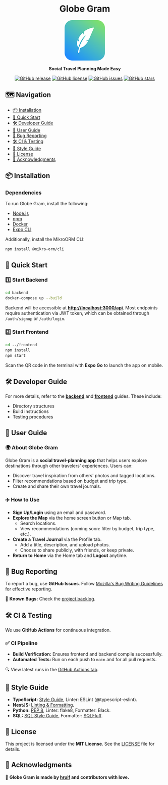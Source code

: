 <div align="center">

# Globe Gram

![GlobeGram](https://github.com/hruif/TravelPartner/blob/398a16233d6fc3454b18d2fadbf12701d93e520e/assets/logo_128_rounded.png)

**Social Travel Planning Made Easy**

[![GitHub release](https://img.shields.io/github/v/tag/hruif/TravelPartner)]()
[![GitHub license](https://img.shields.io/github/license/hruif/TravelPartner?color=green)]()
[![GitHub issues](https://img.shields.io/github/issues/hruif/TravelPartner?color=red)]()
[![GitHub stars](https://img.shields.io/github/stars/hruif/TravelPartner?color=yellow)]()

</div>

## 🗺️ Navigation
- [📦 Installation](#-installation)
- [🚀 Quick Start](#-quick-start)
- [🛠️ Developer Guide](#-developer-guide)
- [📝 User Guide](#-user-guide)
- [🐞 Bug Reporting](#-bug-reporting)
- [🛠️ CI & Testing](#-ci--testing)
- [🎨 Style Guide](#-style-guide)
- [📜 License](#-license)
- [📢 Acknowledgments](#-acknowledgments)

## 📦 Installation

### Dependencies
To run Globe Gram, install the following:

- [Node.js](https://nodejs.org/en/download)
- [npm](https://docs.npmjs.com/downloading-and-installing-node-js-and-npm)
- [Docker](https://docs.docker.com/compose/install/)
- [Expo CLI](https://docs.expo.dev/more/expo-cli/)

Additionally, install the MikroORM CLI:
```sh
npm install @mikro-orm/cli
```

## 🚀 Quick Start

### 1️⃣ Start Backend
```sh
cd backend
docker-compose up --build
```
Backend will be accessible at **[http://localhost:3000/api](http://localhost:3000/api)**. Most endpoints require authentication via JWT token, which can be obtained through `/auth/signup` or `/auth/login`.

### 2️⃣ Start Frontend
```sh
cd ../frontend
npm install
npm start
```
Scan the QR code in the terminal with **Expo Go** to launch the app on mobile.

## 🛠️ Developer Guide
For more details, refer to the **[backend](../main/backend/README.md)** and **[frontend](../main/frontend/README.md)** guides. These include:
- Directory structures
- Build instructions
- Testing procedures

## 📝 User Guide

### 🌍 About Globe Gram
Globe Gram is a **social travel-planning app** that helps users explore destinations through other travelers' experiences. Users can:
- Discover travel inspiration from others' photos and tagged locations.
- Filter recommendations based on budget and trip type.
- Create and share their own travel journals.

### ✈️ How to Use
- **Sign Up/Login** using an email and password.
- **Explore the Map** via the home screen button or Map tab.
  - Search locations.
  - View recommendations (coming soon: filter by budget, trip type, etc.).
- **Create a Travel Journal** via the Profile tab.
  - Add a title, description, and upload photos.
  - Choose to share publicly, with friends, or keep private.
- **Return to Home** via the Home tab and **Logout** anytime.

## 🐞 Bug Reporting
To report a bug, use **GitHub Issues**. Follow [Mozilla's Bug Writing Guidelines](https://bugzilla.mozilla.org/page.cgi?id=bug-writing.html) for effective reporting.

📌 **Known Bugs:** Check the [project backlog](https://github.com/users/hruif/projects/1/views/1).

## 🛠️ CI & Testing
We use **GitHub Actions** for continuous integration.

### ✅ CI Pipeline
- **Build Verification:** Ensures frontend and backend compile successfully.
- **Automated Tests:** Run on each push to `main` and for all pull requests.

🔍 View latest runs in the [GitHub Actions tab](https://github.com/hruif/TravelPartner/actions).

## 🎨 Style Guide
- **TypeScript:** [Style Guide](https://ts.dev/style/), Linter: ESLint (@typescript-eslint).
- **NestJS:** [Linting & Formatting](https://awesome-nestjs.com/components-and-libraries/lint.html).
- **Python:** [PEP 8](https://peps.python.org/pep-0008/), Linter: flake8, Formatter: Black.
- **SQL:** [SQL Style Guide](https://docs.telemetry.mozilla.org/concepts/sql_style.html), Formatter: [SQLFluff](https://sqlfluff.com/).

## 📜 License
This project is licensed under the **MIT License**. See the [LICENSE](LICENSE) file for details.

## 📢 Acknowledgments
💙 **Globe Gram is made by [hruif](https://github.com/hruif) and contributors with love.**


